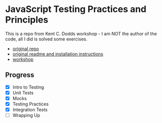 # JavaScript Testing Practices and Principles

This is a repo from Kent C. Dodds workshop - I am NOT the author of the code, all I did is solved some exercises.

- [original repo](https://github.com/kentcdodds/testing-workshop)
- [original readme and installation instructions](https://github.com/kentcdodds/testing-workshop/blob/master/README.md)
- [workshop](https://frontendmasters.com/courses/testing-practices-principles/)

## Progress

- [x] Intro to Testing
- [x] Unit Tests
- [x] Mocks
- [x] Testing Practices
- [x] Integration Tests
- [ ] Wrapping Up
